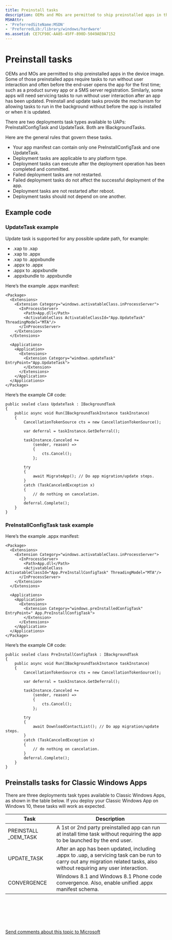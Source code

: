 ```yaml
---
title: Preinstall tasks
description: OEMs and MOs are permitted to ship preinstalled apps in the device image.
MSHAttr:
- 'PreferredSiteName:MSDN'
- 'PreferredLib:/library/windows/hardware'
ms.assetid: CE7CF98C-AA85-45FF-890D-5049AE0A7152
---
```


# Preinstall tasks


OEMs and MOs are permitted to ship preinstalled apps in the device image. Some of those preinstalled apps require tasks to run without user interaction and often before the end-user opens the app for the first time; such as a product survey app or a SMS server registration. Similarly, some apps will need servicing tasks to run without user interaction after an app has been updated. Preinstall and update tasks provide the mechanism for allowing tasks to run in the background without before the app is installed or when it is updated.

There are two deployments task types available to UAPs: PreInstallConfigTask and UpdateTask. Both are IBackgroundTasks.

Here are the general rules that govern these tasks.

-   Your app manifest can contain only one PreInstallConfigTask and one UpdateTask.
-   Deployment tasks are applicable to any platform type.
-   Deployment tasks can execute after the deployment operation has been completed and committed.
-   Failed deployment tasks are not restarted.
-   Failed deployment tasks do not affect the successful deployment of the app.
-   Deployment tasks are not restarted after reboot.
-   Deployment tasks should not depend on one another.

## Example code


### UpdateTask example

Update task is supported for any possible update path, for example:

-   .xap to .xap
-   .xap to .appx
-   .xap to .appxbundle
-   .appx to .appx
-   .appx to .appxbundle
-   .appxbundle to .appxbundle

Here’s the example .appx manifest:

```
<Package>
  <Extensions>
    <Extension Category="windows.activatableClass.inProcessServer">  
      <InProcessServer>  
        <Path>App.dll</Path>  
        <ActivatableClass ActivatableClassId="App.UpdateTask" ThreadingModel="MTA"/>  
      </InProcessServer>  
    </Extension>  
  </Extensions>

  <Applications>  
    <Application>  
      <Extensions>  
        <Extension Category="windows.updateTask"  EntryPoint="App.UpdateTask">  
        </Extension>  
      </Extensions>  
    </Application>  
  </Applications>  
</Package>
```

Here’s the example C\# code:

```
public sealed class UpdateTask : IBackgroundTask
{
    public async void Run(IBackgroundTaskInstance taskInstance)
    {
        CancellationTokenSource cts = new CancellationTokenSource();
 
        var deferral = taskInstance.GetDeferral();
 
        taskInstance.Canceled +=
            (sender, reason) =>
            {
                cts.Cancel();
            };
  
        try
        {
            await MigrateApp(); // Do app migration/update steps.
        }
        catch (TaskCanceledException x)
        {
            // do nothing on cancelation.
        }
        deferral.Complete();
    }
}
```

### PreInstallConfigTask task example

Here’s the example .appx manifest:

```
<Package>
  <Extensions>
    <Extension Category="windows.activatableClass.inProcessServer">  
      <InProcessServer>  
        <Path>App.dll</Path>  
        <ActivatableClass ActivatableClassId="App.PreInstallConfigTask" ThreadingModel="MTA"/>  
      </InProcessServer>  
    </Extension>  
  </Extensions>

  <Applications>  
    <Application>  
      <Extensions>  
        <Extension Category="windows.preInstalledConfigTask"  EntryPoint=" App.PreInstallConfigTask">  
        </Extension>  
      </Extensions>  
    </Application>  
  </Applications>  
</Package>
```

Here’s the example C\# code:

```
public sealed class PreInstallConfigTask : IBackgroundTask
{
    public async void Run(IBackgroundTaskInstance taskInstance)
    {
        CancellationTokenSource cts = new CancellationTokenSource();
 
        var deferral = taskInstance.GetDeferral();
 
        taskInstance.Canceled +=
            (sender, reason) =>
            {
                cts.Cancel();
            };
  
        try
        {
            await DownloadContactList(); // Do app migration/update steps.
        }
        catch (TaskCanceledException x)
        {
            // do nothing on cancelation.
        }
        deferral.Complete();
    }
}
```

## Preinstalls tasks for Classic Windows Apps


There are three deployments task types available to Classic Windows Apps, as shown in the table below. If you deploy your Classic Windows App on Windows 10, these tasks will work as expected.

| Task                   | Description                                                                                                                                                                |
|------------------------|----------------------------------------------------------------------------------------------------------------------------------------------------------------------------|
| PREINSTALL \_OEM\_TASK | A 1st or 2nd party preinstalled app can run at install time task without requiring the app to be launched by the end user.                                                 |
| UPDATE\_TASK           | After an app has been updated, including .appx to .uap, a servicing task can be run to carry out any migration related tasks, also without requiring any user interaction. |
| CONVERGENCE            | Windows 8.1 and Windows 8.1 Phone code convergence. Also, enable unified .appx manifest schema.                                                                            |

 

 

 

[Send comments about this topic to Microsoft](mailto:wsddocfb@microsoft.com?subject=Documentation%20feedback%20%5Bp_preinstall\p_preinstall%5D:%20Preinstall%20tasks%20%20RELEASE:%20%2810/17/2016%29&body=%0A%0APRIVACY%20STATEMENT%0A%0AWe%20use%20your%20feedback%20to%20improve%20the%20documentation.%20We%20don't%20use%20your%20email%20address%20for%20any%20other%20purpose,%20and%20we'll%20remove%20your%20email%20address%20from%20our%20system%20after%20the%20issue%20that%20you're%20reporting%20is%20fixed.%20While%20we're%20working%20to%20fix%20this%20issue,%20we%20might%20send%20you%20an%20email%20message%20to%20ask%20for%20more%20info.%20Later,%20we%20might%20also%20send%20you%20an%20email%20message%20to%20let%20you%20know%20that%20we've%20addressed%20your%20feedback.%0A%0AFor%20more%20info%20about%20Microsoft's%20privacy%20policy,%20see%20http://privacy.microsoft.com/en-us/default.aspx. "Send comments about this topic to Microsoft")




